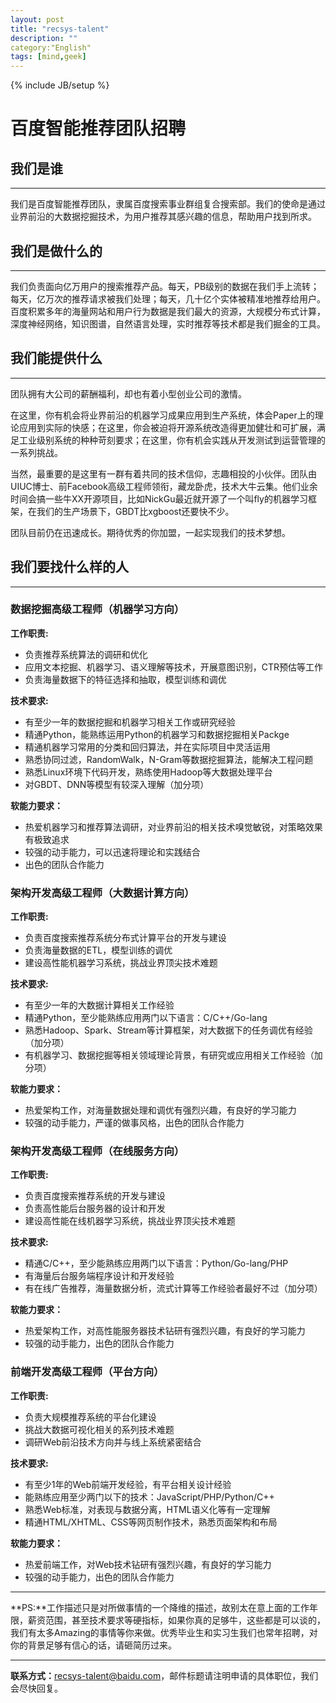 ```yaml
---
layout: post
title: "recsys-talent"
description: ""
category:"English"
tags: [mind,geek]
---
```

{% include JB/setup %}

# 百度智能推荐团队招聘


## 我们是谁
___

我们是百度智能推荐团队，隶属百度搜索事业群组复合搜索部。我们的使命是通过业界前沿的大数据挖掘技术，为用户推荐其感兴趣的信息，帮助用户找到所求。


## 我们是做什么的
___

我们负责面向亿万用户的搜索推荐产品。每天，PB级别的数据在我们手上流转；每天，亿万次的推荐请求被我们处理；每天，几十亿个实体被精准地推荐给用户。百度积累多年的海量网站和用户行为数据是我们最大的资源，大规模分布式计算，深度神经网络，知识图谱，自然语言处理，实时推荐等技术都是我们掘金的工具。

## 我们能提供什么
___


团队拥有大公司的薪酬福利，却也有着小型创业公司的激情。

在这里，你有机会将业界前沿的机器学习成果应用到生产系统，体会Paper上的理论应用到实际的快感；在这里，你会被迫将开源系统改造得更加健壮和可扩展，满足工业级别系统的种种苛刻要求；在这里，你有机会实践从开发测试到运营管理的一系列挑战。

当然，最重要的是这里有一群有着共同的技术信仰，志趣相投的小伙伴。团队由UIUC博士、前Facebook高级工程师领衔，藏龙卧虎，技术大牛云集。他们业余时间会搞一些牛XX开源项目，比如NickGu最近就开源了一个叫fly的机器学习框架，在我们的生产场景下，GBDT比xgboost还要快不少。

团队目前仍在迅速成长。期待优秀的你加盟，一起实现我们的技术梦想。


## 我们要找什么样的人
---

### 数据挖掘高级工程师（机器学习方向）

**工作职责:**

* 负责推荐系统算法的调研和优化
* 应用文本挖掘、机器学习、语义理解等技术，开展意图识别，CTR预估等工作
* 负责海量数据下的特征选择和抽取，模型训练和调优

**技术要求:**

* 有至少一年的数据挖掘和机器学习相关工作或研究经验
* 精通Python，能熟练运用Python的机器学习和数据挖掘相关Packge
* 精通机器学习常用的分类和回归算法，并在实际项目中灵活运用
* 熟悉协同过滤，RandomWalk，N-Gram等数据挖掘算法，能解决工程问题
* 熟悉Linux环境下代码开发，熟练使用Hadoop等大数据处理平台
* 对GBDT、DNN等模型有较深入理解（加分项）

**软能力要求：**

* 热爱机器学习和推荐算法调研，对业界前沿的相关技术嗅觉敏锐，对策略效果有极致追求
* 较强的动手能力，可以迅速将理论和实践结合
* 出色的团队合作能力


### 架构开发高级工程师（大数据计算方向）

**工作职责:**

* 负责百度搜索推荐系统分布式计算平台的开发与建设
* 负责海量数据的ETL，模型训练的调优
* 建设高性能机器学习系统，挑战业界顶尖技术难题

**技术要求:**

* 有至少一年的大数据计算相关工作经验
* 精通Python，至少能熟练应用两门以下语言：C/C++/Go-lang
* 熟悉Hadoop、Spark、Stream等计算框架，对大数据下的任务调优有经验（加分项）
* 有机器学习、数据挖掘等相关领域理论背景，有研究或应用相关工作经验（加分项）  

**软能力要求：**

* 热爱架构工作，对海量数据处理和调优有强烈兴趣，有良好的学习能力
* 较强的动手能力，严谨的做事风格，出色的团队合作能力


### 架构开发高级工程师（在线服务方向）

**工作职责:**

* 负责百度搜索推荐系统的开发与建设
* 负责高性能后台服务器的设计和开发
* 建设高性能在线机器学习系统，挑战业界顶尖技术难题

**技术要求:**

* 精通C/C++，至少能熟练应用两门以下语言：Python/Go-lang/PHP
* 有海量后台服务端程序设计和开发经验 
* 有在线广告推荐，海量数据分析，流式计算等工作经验者最好不过（加分项）

**软能力要求：**

* 热爱架构工作，对高性能服务器技术钻研有强烈兴趣，有良好的学习能力
* 较强的动手能力，出色的团队合作能力


### 前端开发高级工程师（平台方向）

**工作职责:**

* 负责大规模推荐系统的平台化建设
* 挑战大数据可视化相关的系列技术难题
* 调研Web前沿技术方向并与线上系统紧密结合

**技术要求:**

* 有至少1年的Web前端开发经验，有平台相关设计经验
* 能熟练应用至少两门以下的技术：JavaScript/PHP/Python/C++
* 熟悉Web标准，对表现与数据分离，HTML语义化等有一定理解
* 精通HTML/XHTML、CSS等网页制作技术，熟悉页面架构和布局

**软能力要求：**

* 热爱前端工作，对Web技术钻研有强烈兴趣，有良好的学习能力
* 较强的动手能力，出色的团队合作能力


---
**PS:**工作描述只是对所做事情的一个降维的描述，故别太在意上面的工作年限，薪资范围，甚至技术要求等硬指标，如果你真的足够牛，这些都是可以谈的，我们有太多Amazing的事情等你来做。优秀毕业生和实习生我们也常年招聘，对你的背景足够有信心的话，请砸简历过来。

---
**联系方式：**<recsys-talent@baidu.com>，邮件标题请注明申请的具体职位，我们会尽快回复。
